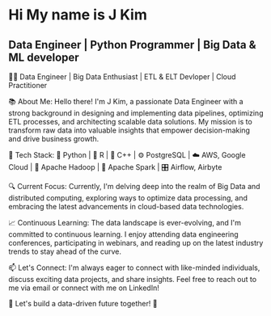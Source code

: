 # Hi My name is J Kim
## Data Engineer | Python Programmer | Big Data & ML developer
👨‍💻 Data Engineer | Big Data Enthusiast | ETL & ELT Devloper | Cloud Practitioner

📚 About Me:
Hello there! I'm J Kim, a passionate Data Engineer with a strong background in designing and implementing data pipelines, optimizing ETL processes, and architecting scalable data solutions. My mission is to transform raw data into valuable insights that empower decision-making and drive business growth.

🔧 Tech Stack:
🐍 Python | :triangular_ruler: R | :space_invader: C++ | ⚙️ PostgreSQL | ☁️ AWS, Google Cloud | 🐘 Apache Hadoop | 🐬 Apache Spark | 🎛️ Airflow, Airbyte

🔍 Current Focus:
Currently, I'm delving deep into the realm of Big Data and distributed computing, exploring ways to optimize data processing, and embracing the latest advancements in cloud-based data technologies.

📈 Continuous Learning:
The data landscape is ever-evolving, and I'm committed to continuous learning. I enjoy attending data engineering conferences, participating in webinars, and reading up on the latest industry trends to stay ahead of the curve.

📫 Let's Connect:
I'm always eager to connect with like-minded individuals, discuss exciting data projects, and share insights. Feel free to reach out to me via email or connect with me on LinkedIn!

🌟 Let's build a data-driven future together! 🚀

